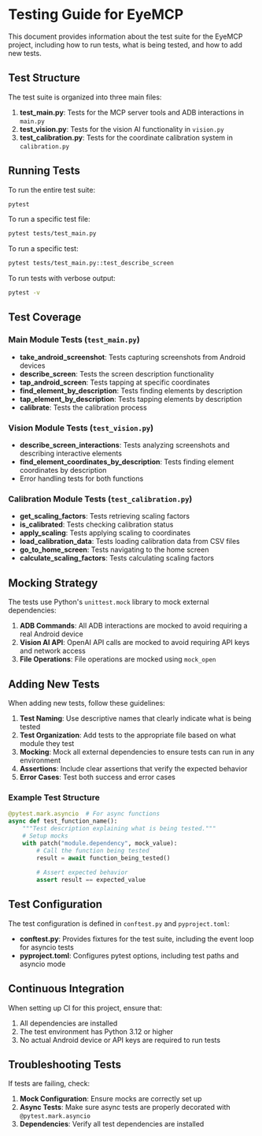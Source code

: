 # Testing Guide for EyeMCP

This document provides information about the test suite for the EyeMCP project, including how to run tests, what is being tested, and how to add new tests.

## Test Structure

The test suite is organized into three main files:

1. **test_main.py**: Tests for the MCP server tools and ADB interactions in `main.py`
2. **test_vision.py**: Tests for the vision AI functionality in `vision.py`
3. **test_calibration.py**: Tests for the coordinate calibration system in `calibration.py`

## Running Tests

To run the entire test suite:

```bash
pytest
```

To run a specific test file:

```bash
pytest tests/test_main.py
```

To run a specific test:

```bash
pytest tests/test_main.py::test_describe_screen
```

To run tests with verbose output:

```bash
pytest -v
```

## Test Coverage

### Main Module Tests (`test_main.py`)

- **take_android_screenshot**: Tests capturing screenshots from Android devices
- **describe_screen**: Tests the screen description functionality
- **tap_android_screen**: Tests tapping at specific coordinates
- **find_element_by_description**: Tests finding elements by description
- **tap_element_by_description**: Tests tapping elements by description
- **calibrate**: Tests the calibration process

### Vision Module Tests (`test_vision.py`)

- **describe_screen_interactions**: Tests analyzing screenshots and describing interactive elements
- **find_element_coordinates_by_description**: Tests finding element coordinates by description
- Error handling tests for both functions

### Calibration Module Tests (`test_calibration.py`)

- **get_scaling_factors**: Tests retrieving scaling factors
- **is_calibrated**: Tests checking calibration status
- **apply_scaling**: Tests applying scaling to coordinates
- **load_calibration_data**: Tests loading calibration data from CSV files
- **go_to_home_screen**: Tests navigating to the home screen
- **calculate_scaling_factors**: Tests calculating scaling factors

## Mocking Strategy

The tests use Python's `unittest.mock` library to mock external dependencies:

1. **ADB Commands**: All ADB interactions are mocked to avoid requiring a real Android device
2. **Vision AI API**: OpenAI API calls are mocked to avoid requiring API keys and network access
3. **File Operations**: File operations are mocked using `mock_open`

## Adding New Tests

When adding new tests, follow these guidelines:

1. **Test Naming**: Use descriptive names that clearly indicate what is being tested
2. **Test Organization**: Add tests to the appropriate file based on what module they test
3. **Mocking**: Mock all external dependencies to ensure tests can run in any environment
4. **Assertions**: Include clear assertions that verify the expected behavior
5. **Error Cases**: Test both success and error cases

### Example Test Structure

```python
@pytest.mark.asyncio  # For async functions
async def test_function_name():
    """Test description explaining what is being tested."""
    # Setup mocks
    with patch("module.dependency", mock_value):
        # Call the function being tested
        result = await function_being_tested()
        
        # Assert expected behavior
        assert result == expected_value
```

## Test Configuration

The test configuration is defined in `conftest.py` and `pyproject.toml`:

- **conftest.py**: Provides fixtures for the test suite, including the event loop for asyncio tests
- **pyproject.toml**: Configures pytest options, including test paths and asyncio mode

## Continuous Integration

When setting up CI for this project, ensure that:

1. All dependencies are installed
2. The test environment has Python 3.12 or higher
3. No actual Android device or API keys are required to run tests

## Troubleshooting Tests

If tests are failing, check:

1. **Mock Configuration**: Ensure mocks are correctly set up
2. **Async Tests**: Make sure async tests are properly decorated with `@pytest.mark.asyncio`
3. **Dependencies**: Verify all test dependencies are installed
